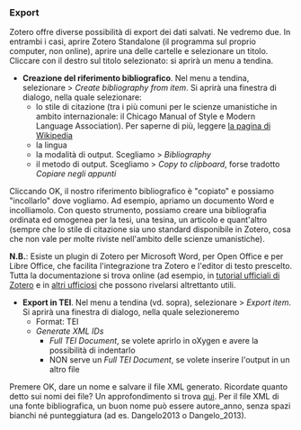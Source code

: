 ### Export

Zotero offre diverse possibilità di export dei dati salvati. Ne vedremo due. In entrambi i casi, aprire Zotero Standalone (il programma sul proprio computer, non online), aprire una delle cartelle e selezionare un titolo. Cliccare con il destro sul titolo selezionato: si aprirà un menu a tendina.

- **Creazione del riferimento bibliografico**. Nel menu a tendina, selezionare > *Create bibliography from item*. Si aprirà una finestra di dialogo, nella quale selezionare:
	- lo stile di citazione (tra i più comuni per le scienze umanistiche in ambito internazionale: il Chicago Manual of Style e Modern Language Association). Per saperne di più, leggere [la pagina di Wikipedia](https://en.wikipedia.org/wiki/Citation)
	- la lingua
	- la modalità di output. Scegliamo > *Bibliography*
	- il metodo di output. Scegliamo > *Copy to clipboard*, forse tradotto *Copiare negli appunti*

Cliccando OK, il nostro riferimento bibliografico è "copiato" e possiamo "incollarlo" dove vogliamo. Ad esempio, apriamo un documento Word e incolliamolo. Con questo strumento, possiamo creare una bibliografia ordinata ed omogenea per la tesi, una tesina, un articolo e quant'altro (sempre che lo stile di citazione sia uno standard disponibile in Zotero, cosa che non vale per molte riviste nell'ambito delle scienze umanistiche).

**N.B.**: Esiste un plugin di Zotero per Microsoft Word, per Open Office e per Libre Office, che facilita l'integrazione tra Zotero e l'editor di testo prescelto. Tutta la documentazione si trova online (ad esempio, in [tutorial ufficiali di Zotero](https://www.zotero.org/support/word_processor_integration) e in [altri ufficiosi](https://www.youtube.com/watch?v=d1eeCUDygI0) che possono rivelarsi altrettanto utili.

- **Export in TEI**. Nel menu a tendina (vd. sopra), selezionare > *Export item*. Si aprirà una finestra di dialogo, nella quale selezioneremo
	- Format: TEI
	- *Generate XML IDs*
		- *Full TEI Document*, se volete aprirlo in oXygen e avere la possibilità di indentarlo
		- NON serve un *Full TEI Document*, se volete inserire l'output in un altro file

Premere OK, dare un nome e salvare il file XML generato. Ricordate quanto detto sui nomi dei file? Un approfondimento si trova [qui](https://github.com/elespdn/laboratorio-monaci/tree/master/lezione2/lettere#more-on-file-naming-conventions-optional). Per il file XML di una fonte bibliografica, un buon nome può essere autore_anno, senza spazi bianchi né punteggiatura (ad es. Dangelo2013 o Dangelo_2013).


